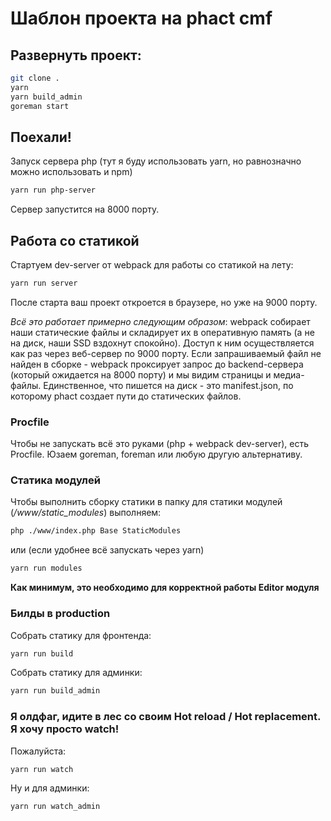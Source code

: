 # Шаблон проекта на phact cmf


## Развернуть проект:

```bash
git clone .
yarn
yarn build_admin
goreman start
```

## Поехали!

Запуск сервера php (тут я буду использовать yarn, но равнозначно
можно использовать и npm)

```bash
yarn run php-server
```

Сервер запустится на 8000 порту.

## Работа со статикой

Стартуем dev-server от webpack для работы со статикой на лету:

```bash
yarn run server
```

После старта ваш проект откроется в браузере, но уже на 9000 порту.

*Всё это работает примерно следующим образом*: webpack собирает наши
статические файлы и складирует их в оперативную память
(а не на диск, наши SSD вздохнут спокойно).
Доступ к ним осуществляется как раз через веб-сервер по 9000 порту.
Если запрашиваемый файл не найден в сборке - webpack проксирует запрос
до backend-сервера (который ожидается на 8000 порту) и мы видим страницы
и медиа-файлы. Единственное, что пишется на диск - это manifest.json,
по которому phact создает пути до статических файлов.

### Procfile

Чтобы не запускать всё это руками (php + webpack dev-server), есть Procfile. Юзаем goreman, foreman или любую другую альтернативу.

### Статика модулей

Чтобы выполнить сборку статики в папку для статики модулей
(*/www/static_modules*) выполняем:

```bash
php ./www/index.php Base StaticModules
```

или (если удобнее всё запускать через yarn)

```bash
yarn run modules
```

**Как минимум, это необходимо для корректной работы Editor модуля**

### Билды в production

Собрать статику для фронтенда:

```bash
yarn run build
```

Собрать статику для админки:

```bash
yarn run build_admin
```

### Я олдфаг, идите в лес со своим Hot reload / Hot replacement. Я хочу просто watch!

Пожалуйста:

```bash
yarn run watch
```

Ну и для админки:

```bash
yarn run watch_admin
```